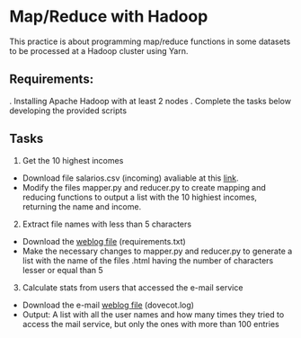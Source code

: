 # Map/Reduce with Hadoop

This practice is about programming map/reduce functions in some datasets to be processed at a Hadoop cluster using Yarn.

## Requirements:
. Installing Apache Hadoop with at least 2 nodes
. Complete the tasks below developing the provided scripts
## Tasks
1. Get the 10 highest incomes
* Download file salarios.csv (incoming) avaliable at this [link](https://goo.gl/A3MhFS). 
* Modify the files mapper.py and reducer.py to create mapping and reducing functions to output a list with the 10 highiest incomes, returning the name and income.
2. Extract file names with less than 5 characters
* Download the [weblog file](https://goo.gl/A3MhFS) (requirements.txt)
* Make the necessary changes to mapper.py and reducer.py to generate a list with the name of the files .html having the number of characters lesser or equal than 5
3. Calculate stats from users that accessed the e-mail service
* Download the e-mail [weblog file](https://goo.gl/A3MhFS) (dovecot.log)
* Output: A list with all the user names and how many times they tried to access the mail service, but only the ones with more than 100 entries
